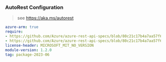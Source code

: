 ### AutoRest Configuration

> see https://aka.ms/autorest

``` yaml
azure-arm: true
require:
- https://github.com/Azure/azure-rest-api-specs/blob/80c21c17b4a7aa57f637ee594f7cfd653255a7e0/specification/iothub/resource-manager/readme.md
- https://github.com/Azure/azure-rest-api-specs/blob/80c21c17b4a7aa57f637ee594f7cfd653255a7e0/specification/iothub/resource-manager/readme.go.md
license-header: MICROSOFT_MIT_NO_VERSION
module-version: 1.2.0
tag: package-2023-06
```